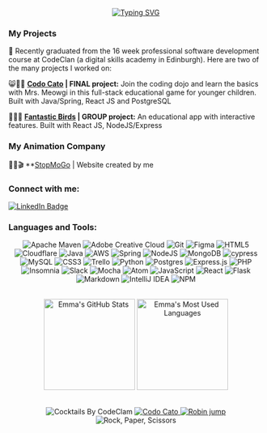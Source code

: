 <div align = "center">

[![Typing SVG](https://readme-typing-svg.herokuapp.com?font=poppins&size=30&color=FF3399&width=900&lines=Hello+%F0%9F%91%8B++I'm+Emma.+Welcome+to+my+github!;I'm+a+creative+developer+with+a+background+in;animation+and+teaching.;++++++++++++++++++++(%CD%A0%E2%89%96+%CD%9C%CA%96%CD%A0%E2%89%96)%F0%9F%91%8C++;Stay+a+while+and+have+a+look+around+(+%CD%A1%F0%9F%91%81%EF%B8%8F%E2%80%AF%CD%9C%CA%96+%CD%A1%F0%9F%91%81%EF%B8%8F);++++;++++++++++++++++++++++++%CA%95%E2%80%A2%CC%81%E1%B4%A5%E2%80%A2%CC%80%CA%94%E3%81%A3+++++;+++;++++++++++++++++++++++++++(%C9%94%E2%97%94%E2%80%BF%E2%97%94)%C9%94+%E2%99%A5;+++;++++++++++++++++++++++++++(%E2%94%80%E2%80%BF%E2%80%BF%E2%94%80);+++++++++;++++++++(%E3%81%A3%EF%BC%BE%E2%96%BF%EF%BC%BE)%DB%B6%F0%9F%8D%B8%F0%9F%8C%9F%F0%9F%8D%BA%D9%A9(%CB%98%E2%97%A1%CB%98+))](https://git.io/typing-svg)

</div>

### 

  ### My Projects
  
  🎉 Recently graduated from the 16 week professional software development course at CodeClan (a digital skills academy in Edinburgh). Here are two of the many projects I worked on:
  
😸🥋👘   **[Codo Cato](https://github.com/emma-dougherty/codocato_front-end) | FINAL project:** Join the coding dojo and learn the basics with Mrs. Meowgi in this full-stack educational game for younger children. Built with Java/Spring, React JS and PostgreSQL

🦆🦚🦩 **[Fantastic Birds](https://github.com/emma-dougherty/fantastic-birds) | GROUP project:** An educational app with interactive features. Built with React JS, NodeJS/Express

### My Animation Company

🎨🎥🎬 **[StopMoGo](https://www.stopmogo.com/) | Website created by me

### Connect with me:

  <div id="badges">
  <a href="https://www.linkedin.com/in/helloemmadougherty">
    <img src="https://img.shields.io/badge/LinkedIn-blue?style=for-the-badge&logo=linkedin&logoColor=white" alt="LinkedIn Badge"/>
  </a>
</div>

###

### Languages and Tools:  
<div align = "center">

![Apache Maven](https://img.shields.io/badge/Apache%20Maven-C71A36?style=for-the-badge&logo=Apache%20Maven&logoColor=white)
![Adobe Creative Cloud](https://img.shields.io/badge/Adobe%20Creative%20Cloud-DA1F26.svg?style=for-the-badge&logo=Adobe%20Creative%20Cloud&logoColor=white)
![Git](https://img.shields.io/badge/git-%23F05033.svg?style=for-the-badge&logo=git&logoColor=white)
![Figma](https://img.shields.io/badge/figma-%23F24E1E.svg?style=for-the-badge&logo=figma&logoColor=white)
![HTML5](https://img.shields.io/badge/html5-%23E34F26.svg?style=for-the-badge&logo=html5&logoColor=white)
![Cloudflare](https://img.shields.io/badge/Cloudflare-F38020?style=for-the-badge&logo=Cloudflare&logoColor=white)
![Java](https://img.shields.io/badge/java-%23ED8B00.svg?style=for-the-badge&logo=java&logoColor=white)
![AWS](https://img.shields.io/badge/AWS-%23FF9900.svg?style=for-the-badge&logo=amazon-aws&logoColor=white)
![Spring](https://img.shields.io/badge/spring-%236DB33F.svg?style=for-the-badge&logo=spring&logoColor=white)
![NodeJS](https://img.shields.io/badge/node.js-6DA55F?style=for-the-badge&logo=node.js&logoColor=white)
![MongoDB](https://img.shields.io/badge/MongoDB-%234ea94b.svg?style=for-the-badge&logo=mongodb&logoColor=white)
![cypress](https://img.shields.io/badge/-cypress-%23E5E5E5?style=for-the-badge&logo=cypress&logoColor=058a5e)
![MySQL](https://img.shields.io/badge/mysql-%2300f.svg?style=for-the-badge&logo=mysql&logoColor=white)
![CSS3](https://img.shields.io/badge/css3-%231572B6.svg?style=for-the-badge&logo=css3&logoColor=white)
![Trello](https://img.shields.io/badge/Trello-%23026AA7.svg?style=for-the-badge&logo=Trello&logoColor=white)
![Python](https://img.shields.io/badge/python-3670A0?style=for-the-badge&logo=python&logoColor=ffdd54)
![Postgres](https://img.shields.io/badge/postgres-%23316192.svg?style=for-the-badge&logo=postgresql&logoColor=white)
![Express.js](https://img.shields.io/badge/express.js-%23404d59.svg?style=for-the-badge&logo=express&logoColor=%2361DAFB)
![PHP](https://img.shields.io/badge/php-%23777BB4.svg?style=for-the-badge&logo=php&logoColor=white)
![Insomnia](https://img.shields.io/badge/Insomnia-black?style=for-the-badge&logo=insomnia&logoColor=5849BE)
![Slack](https://img.shields.io/badge/Slack-4A154B?style=for-the-badge&logo=slack&logoColor=white)
![Mocha](https://img.shields.io/badge/-mocha-%238D6748?style=for-the-badge&logo=mocha&logoColor=white)
![Atom](https://img.shields.io/badge/Atom-%2366595C.svg?style=for-the-badge&logo=atom&logoColor=white)
![JavaScript](https://img.shields.io/badge/javascript-%23323330.svg?style=for-the-badge&logo=javascript&logoColor=%23F7DF1E)
![React](https://img.shields.io/badge/react-%2320232a.svg?style=for-the-badge&logo=react&logoColor=%2361DAFB)
![Flask](https://img.shields.io/badge/flask-%23000.svg?style=for-the-badge&logo=flask&logoColor=white)
![Markdown](https://img.shields.io/badge/markdown-%23000000.svg?style=for-the-badge&logo=markdown&logoColor=white)
![IntelliJ IDEA](https://img.shields.io/badge/IntelliJIDEA-000000.svg?style=for-the-badge&logo=intellij-idea&logoColor=white)
![NPM](https://img.shields.io/badge/NPM-%23000000.svg?style=for-the-badge&logo=npm&logoColor=white)

</div>

<p align = "center">
<br>
  <img alt="Emma's GitHub Stats" src="https://github-readme-stats.vercel.app/api?username=emma-dougherty&show_icons=true&hide_border=false&title_color=ff3399&icon_color=ff3399&bg_color=09131B&text_color=ffffff&border_color=0c1a25" height="180px" />
 
 <img alt="Emma's Most Used Languages" src="https://github-readme-stats.vercel.app/api/top-langs/?username=emma-dougherty&layout=compact&title_color=ff3399&bg_color=09131B&text_color=ff3399&border_color=0c1a25" height="180px"/>
<br>

</p>
<br>

 <div align = "center">
  <img alt="Cocktails By CodeClam" src="https://user-images.githubusercontent.com/101479360/181007981-b10c051b-5f5d-4072-9a71-44a68c205c95.gif" />
  <a href="https://github.com/emma-dougherty/codocato_front-end"><img alt="Codo Cato" src="https://user-images.githubusercontent.com/101479360/181015821-dc3a9d0c-9365-49e2-a107-7f21cc7431b1.jpg" 
  </a>
  <a href="https://github.com/emma-dougherty/fantastic-birds"> <img alt="Robin jump" src="https://user-images.githubusercontent.com/101479360/181045044-fccf5ee6-4754-467f-ab71-1398f281caba.gif">
  </a>
  <img alt="Rock, Paper, Scissors" src="https://user-images.githubusercontent.com/101479360/181257811-4b905a0c-0d5c-4977-bb65-6a17713a2422.jpg" />

</div>
